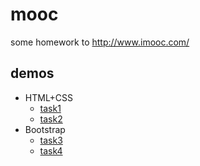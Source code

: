 # mooc


some homework to http://www.imooc.com/


## demos

 + HTML+CSS
     * [task1](https://myunique.github.io/mooc/HomepageOfMooc)
     * [task2](https://myunique.github.io/mooc/xiaowei/E-commerceWebsite)
 + Bootstrap
     * [task3](https://myunique.github.io/mooc/xiaowei/BootstrapProgramming)
     * [task4](https://myunique.github.io/mooc/xiaowei/ModernBrowserMuseum)